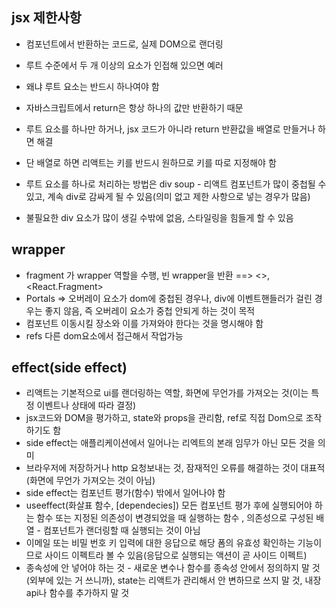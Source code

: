 ## jsx 제한사항

- 컴포넌트에서 반환하는 코드로, 실제 DOM으로 랜더링
- 루트 수준에서 두 개 이상의 요소가 인접해 있으면 예러
- 왜냐 루트 요소는 반드시 하나여야 함
- 자바스크립트에서 return은 항상 하나의 값만 반환하기 때문
- 루트 요소를 하나만 하거나, jsx 코드가 아니라 return 반환값을 배열로 만들거나 하면 해결
- 단 배열로 하면 리액트는 키를 반드시 원하므로 키를 따로 지정해야 함 

- 루트 요소를 하나로 처리하는 방법은 div soup - 리액트 컴포넌트가 많이 중첩될 수 있고, 계속 div로 감싸게 될 수 있음(의미 없고 제한 사항으로 넣는 경우가 많음)
- 불필요한 div 요소가 많이 생길 수밖에 없음, 스타일링을 힘들게 할 수 있음



## wrapper

- fragment 가 wrapper 역할을 수행, 빈 wrapper을 반환  ==> <>, <React.Fragment>
- Portals => 오버레이 요소가 dom에 중첩된 경우나, div에 이벤트핸들러가 걸린 경우는 좋지 않음, 즉 오버레이 요소가 중첩 안되게 하는 것이 목적
- 컴포넌트 이동시킬 장소와 이를 가져와야 한다는 것을 명시해야 함
- refs  다른 dom요소에서 접근해서 작업가능



## effect(side effect)

- 리액트는 기본적으로 ui를 랜더링하는 역할, 화면에 무언가를 가져오는 것(이는 특정 이벤트나 상태에 따라 결정)
- jsx코드와 DOM을 평가하고, state와 props을 관리함, ref로 직접 Dom으로 조작하기도 함
- side effect는 애플리케이션에서 일어나는 리엑트의 본래 임무가 아닌 모든 것을 의미
- 브라우저에 저장하거나 http 요청보내는 것, 잠재적인 오류를 해결하는 것이 대표적(화면에 무언가 가져오는 것이 아님)
- side effect는 컴포넌트 평가(함수) 밖에서 일어나야 함
- useeffect(화살표 함수, [dependecies]) 모든 컴포넌트 평가 후에 실행되어야 하는 함수 또는 지정된 의존성이 변경되었을 때 실행하는 함수 , 의존성으로 구성된 배열 - 컴포넌트가 랜더링할 때 실행되는 것이 아님
-  이메일 또는 비밀 번호 키 입력에 대한 응답으로 해당 폼의 유효성 확인하는 기능이므로 사이드 이펙트라 볼 수 있음(응답으로 실행되는 액션이 곧 사이드 이펙트)
- 종속성에 안 넣어야 하는 것 - 새로운 변수나 함수를 종속성 안에서 정의하지 말 것(외부에 있는 거 쓰니까), state는 리액트가 관리해서 안 변하므로 쓰지 말 것, 내장 api나 함수를 추가하지 말 것